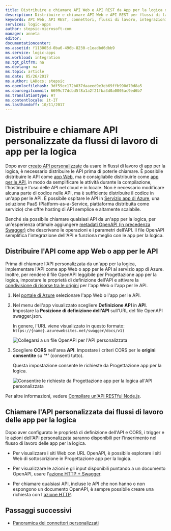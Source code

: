 ```yaml
---
title: Distribuire e chiamare API Web e API REST da App per la logica di Azure | Microsoft Docs
description: Distribuire e chiamare API Web e API REST per flussi di lavoro di integrazione di sistema in App per la logica di Azure
keywords: API Web, API REST, connettori, flussi di lavoro, integrazioni di sistema, autenticazione
services: logic-apps
author: stepsic-microsoft-com
manager: anneta
editor: 
documentationcenter: 
ms.assetid: f113005d-0ba6-496b-8230-c1eadbd6dbb9
ms.service: logic-apps
ms.workload: integration
ms.tgt_pltfrm: na
ms.devlang: na
ms.topic: article
ms.date: 05/26/2017
ms.author: LADocs; stepsic
ms.openlocfilehash: 3df59ec172b037daaeed9e3eb69ffb990d70d8a5
ms.sourcegitcommit: 6699c77dcbd5f8a1a2f21fba3d0a0005ac9ed6b7
ms.translationtype: HT
ms.contentlocale: it-IT
ms.lasthandoff: 10/11/2017
---
```

# <a name="deploy-and-call-custom-apis-from-logic-app-workflows"></a>Distribuire e chiamare API personalizzate da flussi di lavoro di app per la logica

Dopo aver [creato API personalizzate](./logic-apps-create-api-app.md) da usare in flussi di lavoro di app per la logica, è necessario distribuire le API prima di poterle chiamare. È possibile distribuire le API come [app Web](../app-service/app-service-web-overview.md), ma è consigliabile distribuirle come [app per le API](../app-service/app-service-web-tutorial-rest-api.md), in modo da semplificare le attività durante la compilazione, l'hosting e l'uso delle API nel cloud e in locale. Non è necessario modificare alcuna parte di codice nelle API, ma è sufficiente distribuire il codice in un'app per le API. È possibile ospitare le API in [Servizio app di Azure](../app-service/app-service-web-overview.md), una soluzione PaaS (Platform-as-a-Service, piattaforma distribuita come servizio) che offre hosting di API semplice e altamente scalabile.

Benché sia possibile chiamare qualsiasi API da un'app per la logica, per un'esperienza ottimale aggiungere [metadati OpenAPI (in precedenza Swagger)](http://swagger.io/specification/) che descrivano le operazioni e i parametri dell'API. Il file OpenAPI semplifica l'integrazione dell'API e funziona meglio con le app per la logica.

## <a name="deploy-your-api-as-a-web-app-or-api-app"></a>Distribuire l'API come app Web o app per le API

Prima di chiamare l'API personalizzata da un'app per la logica, implementare l'API come app Web o app per le API al servizio app di Azure. Inoltre, per rendere il file OpenAPI leggibile per Progettazione app per la logica, impostare le proprietà di definizione dell'API e attivare la [condivisione di risorse tra le origini](../app-service/app-service-web-overview.md) per l'app Web o l'app per le API.

1. Nel [portale di Azure](https://portal.azure.com) selezionare l'app Web o l'app per le API.

2. Nel menu dell'app visualizzato scegliere **Definizione API** in **API**. Impostare la **Posizione di definizione dell'API** sull'URL del file OpenAPI swagger.json.

   In genere, l'URL viene visualizzato in questo formato: `https://{name}.azurewebsites.net/swagger/docs/v1)`

   ![Collegarsi a un file OpenAPI per l'API personalizzata](./media/logic-apps-custom-api-deploy-call/custom-api-swagger-url.png)

3. Scegliere **CORS** nell'area **API**. Impostare i criteri CORS per le **origini consentite** su **'*'** (consenti tutto).

   Questa impostazione consente le richieste da Progettazione app per la logica.

   ![Consentire le richieste da Progettazione app per la logica all'API personalizzata](./media/logic-apps-custom-api-deploy-call/custom-api-cors.png)

Per altre informazioni, vedere [Compilare un'API RESTful Node.js](../app-service/app-service-web-tutorial-rest-api.md).

## <a name="call-your-custom-api-from-logic-app-workflows"></a>Chiamare l'API personalizzata dai flussi di lavoro delle app per la logica

Dopo aver configurato le proprietà di definizione dell'API e CORS, i trigger e le azioni dell'API personalizzata saranno disponibili per l'inserimento nel flusso di lavoro delle app per la logica. 

*  Per visualizzare i siti Web con URL OpenAPI, è possibile esplorare i siti Web di sottoscrizione in Progettazione app per la logica.

*  Per visualizzare le azioni e gli input disponibili puntando a un documento OpenAPI, usare l'[azione HTTP + Swagger](../connectors/connectors-native-http-swagger.md).

*  Per chiamare qualsiasi API, incluse le API che non hanno o non espongono un documento OpenAPI, è sempre possibile creare una richiesta con l'[azione HTTP](../connectors/connectors-native-http.md).

## <a name="next-steps"></a>Passaggi successivi

* [Panoramica dei connettori personalizzati](../logic-apps/custom-connector-overview.md)
